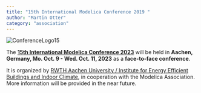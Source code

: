 ```yaml
---
title: "15th International Modelica Conference 2019 "
author: "Martin Otter"
category: "association"
---
```


![ConferenceLogo15](https://user-images.githubusercontent.com/7248038/202782091-e0818b65-b3cc-41da-ae05-cf0c96efaa4f.png)

The **[15th International Modelica Conference 2023](https://2023.international.conference.modelica.org/)** will be held in 
**Aachen, Germany, Mo. Oct. 9 - Wed. Oct. 11, 2023** as a **face-to-face conference**.

It is organized by [RWTH Aachen University / Institute for Energy Efficient Buildings and Indoor Climate](https://www.ebc.eonerc.rwth-aachen.de/cms/~dmzz/E-ON-ERC-EBC/?lidx=1),
in cooperation with the Modelica Association. More information will be provided in the near future.
